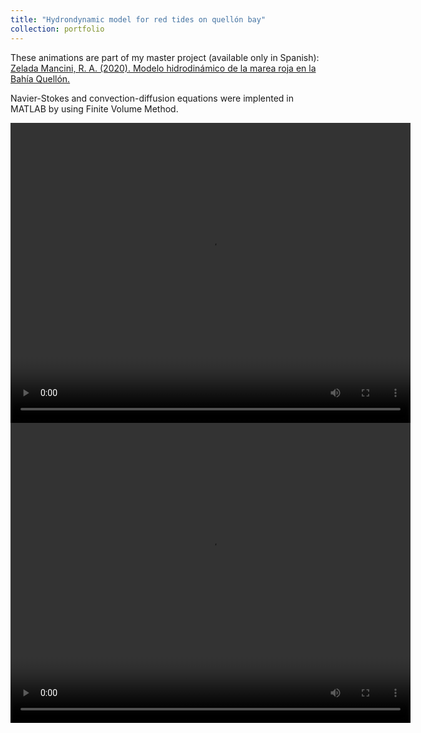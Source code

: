 ```yaml
---
title: "Hydrondynamic model for red tides on quellón bay"
collection: portfolio
---
```


These animations are part of my master project (available only in Spanish): 
 <a href="https://repositorio.uchile.cl/bitstream/handle/2250/177548/Modelo-hidrodinamico-de-la-marea-roja-en-la-Bahia-Quellon.pdf?sequence=1">Zelada Mancini, R. A. (2020). Modelo hidrodinámico de la marea roja en la Bahía Quellón.</a> 

 Navier-Stokes and convection-diffusion equations were implented in MATLAB by using Finite Volume Method.

<video width="640" height="480" controls>
    <source src="/videos/VelocityParticles.mp4" type="video/mp4">
</video>

<video width="640" height="480" controls>
    <source src="/videos/Concentration.mp4" type="video/mp4">
</video>

